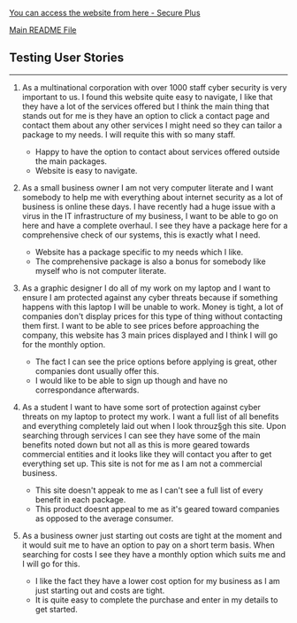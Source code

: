 [You can access the website from here - Secure Plus](https://secure-plus.herokuapp.com/)

[Main README File](https://github.com/LiamD88/secure_plus/blob/master/README.md)

## Testing User Stories
---

1. As a multinational corporation with over 1000 staff cyber security is very important to us. I found this website quite easy to navigate, I like that they have a lot of the services offered but I think the main thing that stands out for me is they have an option to click a contact page and contact them about any other services I might need so they can tailor a package to my needs. I will requite this with so many staff.

    * Happy to have the option to contact about services offered outside the main packages.
    * Website is easy to navigate.

2. As a small business owner I am not very computer literate and I want somebody to help me with everything about internet security as a lot of business is online these days. I have recently had a huge issue with a virus in the IT infrastructure of my business, I want to be able to go on here and have a complete overhaul. I see they have a package here for a comprehensive check of our systems, this is exactly what I need.

    * Website has a package specific to my needs which I like.
    * The comprehensive package is also a bonus for somebody like myself who is not computer literate.

3. As a graphic designer I do all of my work on my laptop and I want to ensure I am protected against any cyber threats because if something happens with this laptop I will be unable to work. Money is tight, a lot of companies don't display prices for this type of thing without contacting them first. I want to be able to see prices before approaching the company, this website has 3 main prices displayed and I think I will go for the monthly option.
    
    * The fact I can see the price options before applying is great, other companies dont usually offer this.
    * I would like to be able to sign up though and have no correspondance afterwards.

4. As a student I want to have some sort of protection against cyber threats on my laptop to protect my work. I want a full list of all benefits and everything completely laid out when I look throuz§gh this site. Upon searching through services I can see they have some of the main benefits noted down but not all as this is more geared towards commercial entities and it looks like they will contact you after to get everything set up. This site is not for me as I am not a commercial business.
   
    * This site doesn't appeak to me as I can't see a full list of every benefit in each package.
    * This product doesnt appeal to me as it's geared toward companies as opposed to the average consumer.

5. As a business owner just starting out costs are tight at the moment and it would suit me to have an option to pay on a short term basis. When searching for costs I see they have a monthly option which suits me and I will go for this.
   
    * I like the fact they have a lower cost option for my business as I am just starting out and costs are tight.
    * It is quite easy to complete the purchase and enter in my details to get started.



